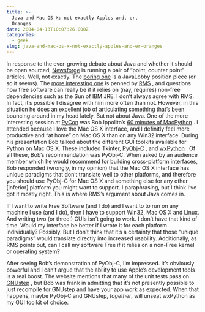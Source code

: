 ```yaml
---
title: >-
  Java and Mac OS X: not exactly Apples and, er,
  Oranges
date: 2004-04-13T10:07:26.000Z
categories:
  - geek
slug: java-and-mac-os-x-not-exactly-apples-and-er-oranges
---
```

In response to the ever-growing debate about Java and whether it should be open sourced, [Newsforge][1]  is running a pair of “point, counter point” articles. Well, not exactly. The [boring one][2]  is a JavaLobby position piece (or so it seems). The [more interesting one][3]  is penned by [RMS][4] , and questions how free software can really be if it relies on (nay, requires) non-free dependencies such as the Sun of IBM JRE. I don’t always agree with RMS. In fact, it’s possible I disagree with him more often than not. However, in this situation he does an excellent job of articulating something that’s been bouncing around in my head lately. But not about Java. One of the more interesting session at [PyCon][5]  was Bob Ippolito’s [60 minutes of MacPython][6] . I attended because I love the Mac OS X interface, and I definitly feel more productive and “at home” on Mac OS X than on any Win32 interface. During his presentation Bob talked about the different GUI toolkits available for Python on Mac OS X. These included Tkinter, [PyObj-C][7] , and [wxPython][8] . Of all these, Bob’s recommendation was PyObj-C. When asked by an audience member which he would recommend for building cross-platform interfaces, Bob responded (wrongly, in my opinion) that the Mac OS X interface has unique paradigms that don’t translate well to other platforms, and therefore you should use PyObj-C for Mac OS X and something else for any other [inferior] platform you might want to support. I paraphrasing, but I think I’ve got it mostly right. This is where RMS’s argument about Java comes in.

If I want to write Free Software (and I do) and I want to to run on any machine I use (and I do), then I have to support Win32, Mac OS X and Linux. And writing two (or three!) GUIs isn’t going to work. I don’t have that kind of time. Would my interface be better if I wrote it for each platform individually? Possibly. But I don’t think that it’s a certainty that those “unique paradigms” would translate directly into increased usability. Additionally, as RMS points out, can I call my software Free if it relies on a non-Free kernel or operating system?

After seeing Bob’s demonstration of PyObj-C, I’m impressed. It’s obviously powerful and I can’t argue that the ability to use Apple’s development tools is a real boost. The website mentions that many of the unit tests pass on [GNUstep][9] , but Bob was frank in admitting that it’s not presently possible to just recompile for GNUstep and have your app work as expected. When that happens, maybe PyObj-C and GNUstep, _together_, will unseat wxPython as my GUI toolkit of choice.



 [1]: http://newsforge.com
 [2]: http://programming.newsforge.com/programming/04/04/08/0524247.shtml?tid=54
 [3]: http://programming.newsforge.com/programming/04/04/07/2021242.shtml
 [4]: http://www.stallman.org/
 [5]: http://pycon.org
 [6]: http://www.python.org/pycon/dc2004/papers/32/
 [7]: http://pyobjc.sourceforge.net/
 [8]: http://wxpython.org
 [9]: http://gnustep.org
